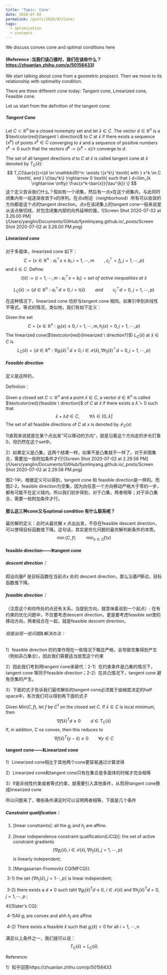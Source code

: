 ```yaml
---
title: 'Topic: Cone'
date: 2020-07-02
permalink: /posts/2020/07/Cone/
tags:
  - optimization
  - concepts
---
```


We discuss convex cone and optimal conditions here

####  (Reference :当我们谈凸锥时，我们在谈些什么？https://zhuanlan.zhihu.com/p/50156433)



We start talking about cone from a geometric propsect. Then we move to its relationship with optimaltiy condition.

There are three different cone today: Tangent cone, Linearized cone, Feasible cone.

Let us start from the definition of the tangent cone:



##### Tangent Cone

Let $C \subset \mathbb{R}^n$ be a closed nonempty set and let $\bar{x} \in C$. The vector $d \in \mathbb{R}^n$ is a $\textcolor{red}{tangent \  direction}$ to $C$ at $\bar{x}$ if there exists a sequence $\{x^{k}\}$ of points $x^{k} \in C$ converging to $\bar{x}$ and a sequence of positive numbers $\tau^{k} \rightarrow 0$ such that the vectors $d^{k}:=(x^k-x)/\tau$ converge to $d$.

The set of all tangent directions $d$ to $C$ at $\bar{x}$ is called tangent cone at $\bar{x}$ denoted by $T_C(\bar{x})$:
$$
T_C(\bar{x})=\{d \in \mathbb{R}^n: \exists \{x^k\}  \textit{ with } x^k \in C \textit{, and } \{\tau^k\} \rightarrow 0 \textit{ such that } d=\lim_{k \rightarrow \infty} \frac{x^k-\bar{x}}{\tau^{k}} \}
$$
这个定义告诉我们什么？假如有一个闭集，然后有一点x在这个闭集内，与此同时闭集内有一组逐渐收敛于x的序列。在点x附近（neighborhood）所有可以收敛的方向都是这个点的tangent direction。点x在该闭集上的tangent cone一般来说是从该点做切线，并包含闭集内部的向外延伸的锥。![Screen Shot 2020-07-02 at 3.26.00 PM](/Users/yanglin/Documents/GitHub/fjxmlinyang.github.io/_posts/Screen Shot 2020-07-02 at 3.26.00 PM.png)

##### Linearized cone

对于多面体，linearized cone 如下：
$$
C=\{x \in \mathbb{R}^n: a_i^{\top}x \leq b_i, i=1,\cdots,m \qquad, c_j^{\top}=f_j, j=1,\cdots,p\}
$$
and $\bar{x} \in C$. Define:
$$
I(\bar{x}):=\{i=1,\cdots,m: a_i^{\top}x=b_i\}=\textit{set of active inequalities at }\bar{x}
$$

$$
L_C(\bar{x}):=\{d \in \mathbb{R}^n: a_i^{\top}d \leq 0, i=I(\bar{x}) \qquad \textit{and} \qquad c_j^{\top}d=0, \ j=1,\cdots,p\}
$$



在这种情况下，linearized cone 恰好与tangent cone 相同。如果引申到非线性不等式，等式的情况，类似地，我们有如下定义：

Given the set
$$
C=\{x \in \mathbb{R}^n: g_i(x) \leq 0, i=1,\cdots,m, h_j(x)=0, j=1,\cdots,p\}
$$
The linearized cone($\textcolor{red}{linearized \  direction?}$) $L_C(\bar{x})$ at $\bar{x} \in C$ is 
$$
L_C(\bar{x})=\{d \in \mathbb{R}^n: \nabla g_i(\bar{x})^{\top}d \leq 0, i\in \mathcal{I}(\bar{x}), \nabla h_j(\bar{x})^{\top}d=0, j=1,\cdots, p\}
$$


##### Feasible direction

定义是这样的，

Definition：

Given a closed set $C \subset \mathbb{R}^n$ and a point $\bar{x} \in C$, a vector $d \in \mathbb{R}^n$ is called $\textcolor{red}{feasible \ direction}$ of $C$ at $\bar{x}$ if there exists a $\bar{\lambda}>0$ such that 
$$
\bar{x}+\lambda d \in C, \qquad \forall \lambda \in [0, \bar{\lambda}]
$$
The set of all feasible directions of $C$ at $x$ is denoted by $\mathcal{F}_C(x)$

1)直观来说就是在某个点出发”可以移动的方向“，就是沿着这个方向走的步长打鱼0，但仍然在这个set中。

2）如果定义是凸集，这两个结果一样，如果不是凸集就不一样了。对于非图集合，需要加一些附加条件才行![Screen Shot 2020-07-02 at 2.29.58 PM](/Users/yanglin/Documents/GitHub/fjxmlinyang.github.io/_posts/Screen Shot 2020-07-02 at 2.29.58 PM.png)

图2-1中，根据定义可以得到，tangent cone 和 feasible direction是一样的。而图2-2，feasible direction为空集，因为向任意一个方向移动严格大于零的一步，都有可能不在定义域内。所以我们初步得到，对于凸集，两者相等；对于非凸集合，需要一些附加条件才行。



#### 那么这三种cone又与optimal condition 有什么联系呢？



最优解的定义：此时从最优解 $x$ 点出出发，不存在feasible descent direction，可以使得目标函数值下降。这句话，其实是优化问题的最优解判断条件的本质。
$$
\min(C,f): \qquad \min_{x{\in}C} f(x)
$$

#### feasible direction——》tangent cone

##### descent direction：

假设向量$P$ 是目标函数在当前点$x$ 处的 descent direction，那么沿着$P$移动，目标函数值下降。

##### feasible direction：

（注意这个和你所处的点还有关系，当提到方向，就意味着说到一个起点）: 在有约束的优化问题中，不仅要考虑descent direction，更是要考虑feasible set里的移动方向，两者结合在一起，就是feasible descent direction。

###### 但是出现一些问题&解决办法：

1）feasible direction 的约束作用在一些情况下略显严格，会导致空集得到产生（例如非凸集合），因此我们需要适当放宽这个约束

2）因此我们考到用tangent cone来替代：2-1）在约束条件是凸集的情况下，tangent cone 等同于feasible direction；2-2）在非凸情况下，tangent cone 避免空集的产生。

3）下面的式子告诉我们最优解处的tangent cone必须属于由梯度决定的half space中，有次我们可以得到再下面的式子

Given $Min(C,f)$, let $f$ be $C^{1}$ on the closed set $C$. If $\bar{x} \in C$ is local minimum, then
$$
\nabla f(\bar{x})^{T} d \geq 0 \qquad d \in T_C(\bar{x})
$$
If, in addition, $C$ os convex, then this reduces to 
$$
\nabla f(\bar{x})^{T} (y-\bar{x}) \geq 0 \qquad \forall y \in C
$$




#### tangent cone——》Linearized cone

1）Linearized cone相比于其他两个cone更容易通过计算求得

2）Linearized cone和tangent cone只有在集合是多面体的时候才完全相等

3）If是非线性约束或者等式约束，就需要引入其他条件，从而将tangent cone换成linearized cone

所以问题来了，哪些条件满足时可以证明两者相等，下面是几个条件

##### Constraint qualification：

1) [linear constraints]: all the $g_i$ and $h_j$ are affine.

2) [linear independence constraint qualification(LICQ)]: the set of active constraint gradients
$$
\{\nabla g_i(\bar{x}), i \in \mathcal{I}(\bar{x}), \nabla h_j(\bar{x}), j=1,\cdots,p\}
$$
is linearly independent;

3) [Mangasarian-Fromovitz CQ(MFCQ)]:

​	3-1) the set $\{\nabla h_j(\bar{x}) , j=1\cdots,p\}$  is linear independent;

​	3-2) there exists a $d \neq 0$ such taht $\nabla g_i(\bar{x})^{T}d \leq 0$,  $i \in \mathcal{I}(\bar{x})$ and $\nabla h_j(\bar{x})^{T}d=0$, $j=1,\cdots,p$ ;

4)[Slater's CQ]:

​	4-1)All $g_i$ are convex and ahh $h_j$ are affine

​	4-2) There exists a feasible $\hat{x}$ such that $g_i(\hat{x})<0$ for all $i=1,\cdots,n$

满足以上条件之一，我们就可以说：
$$
T_C(\bar{x})=L_C(\bar{x})
$$



Reference:

1）知乎回答https://zhuanlan.zhihu.com/p/50156433